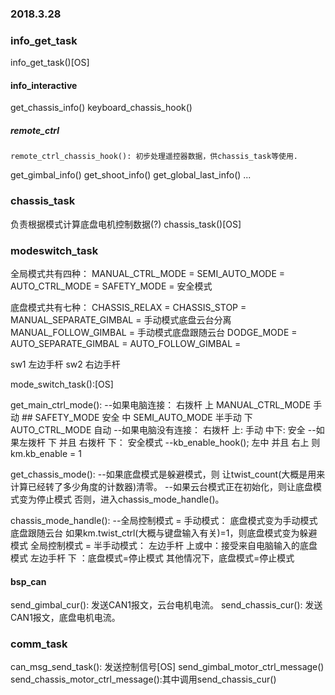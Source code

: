 ### 2018.3.28


### info_get_task
 info_get_task()[OS]
#### info_interactive
  get_chassis_info()
    keyboard_chassis_hook()
##### remote_ctrl
    remote_ctrl_chassis_hook(): 初步处理遥控器数据，供chassis_task等使用.
  get_gimbal_info()
  get_shoot_info()
  get_global_last_info()
  ...


### chassis_task
负责根据模式计算底盘电机控制数据(?)
chassis_task()[OS]



### modeswitch_task
全局模式共有四种：
MANUAL_CTRL_MODE   =
SEMI_AUTO_MODE     =
AUTO_CTRL_MODE     =
SAFETY_MODE        = 安全模式

底盘模式共有七种：
CHASSIS_RELAX          =
CHASSIS_STOP           =
MANUAL_SEPARATE_GIMBAL = 手动模式底盘云台分离
MANUAL_FOLLOW_GIMBAL   = 手动模式底盘跟随云台
DODGE_MODE             =
AUTO_SEPARATE_GIMBAL   =
AUTO_FOLLOW_GIMBAL     =

sw1 左边手杆
sw2 右边手杆


mode_switch_task():[OS]

get_main_ctrl_mode():
--如果电脑连接：
  右拨杆 上 MANUAL_CTRL_MODE 手动
        ## SAFETY_MODE      安全
        中 SEMI_AUTO_MODE   半手动
        下 AUTO_CTRL_MODE   自动
--如果电脑没有连接：
  右拨杆 上:     手动
        中下:   安全
--如果左拨杆 下 并且 右拨杆 下：
    安全模式
--kb_enable_hook();
  左中 并且 右上 则 km.kb_enable = 1

get_chassis_mode():
--如果底盘模式是躲避模式，则   让twist_count(大概是用来计算已经转了多少角度的计数器)清零。
--如果云台模式正在初始化，则让底盘模式变为停止模式
  否则，进入chassis_mode_handle()。

chassis_mode_handle():
--全局控制模式 = 手动模式：
    底盘模式变为手动模式底盘跟随云台
    如果km.twist_ctrl(大概与键盘输入有关)=1，则底盘模式变为躲避模式
  全局控制模式 = 半手动模式：
    左边手杆 上或中：接受来自电脑输入的底盘模式
    左边手杆 下   ：底盘模式=停止模式
  其他情况下，底盘模式=停止模式

#### bsp_can
send_gimbal_cur(): 发送CAN1报文，云台电机电流。
send_chassis_cur(): 发送CAN1报文，底盘电机电流。

### comm_task
can_msg_send_task(): 发送控制信号[OS]
  send_gimbal_motor_ctrl_message()
  send_chassis_motor_ctrl_message():其中调用send_chassis_cur()
